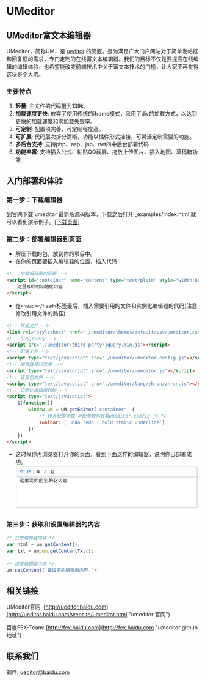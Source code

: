 UMeditor
=======

## UMeditor富文本编辑器 ##

UMeditor，简称UM，是 [ueditor](http://ueditor.baidu.com) 的简版。是为满足广大门户网站对于简单发帖框和回复框的需求，专门定制的在线富文本编辑器。我们的目标不仅是要提高在线编辑的编辑体验，也希望能改变前端技术中关于富文本技术的门槛，让大家不再觉得这块是个大坑。

### 主要特点 ###

1. **轻量**: 主文件的代码量为139k。
2. **加载速度更快**: 放弃了使用传统的iframe模式，采用了div的加载方式，以达到更快的加载速度和零加载失败率。
2. **可定制**: 配置项完善，可定制程度高。
2. **可扩展**: 代码层次拆分清晰，功能以插件形式挂接，可灵活定制需要的功能。
3. **多后台支持**: 支持php、asp、jsp、net四中后台部署代码
4. **功能丰富**: 支持插入公式、粘贴QQ截屏、拖放上传图片、插入地图、草稿箱功能

## 入门部署和体验 ##

### 第一步：下载编辑器 ###

到官网下载 umeditor 最新版源码版本，下载之后打开 _examples/index.html 就可以看到演示例子。[[下载页面]](http://ueditor.baidu.com/website/download.html#mini "下载页面") 

### 第二步：部署编辑器到页面 ###

* 解压下载的包，放到你的项目中。
* 在你的页面要插入编辑器的位置，插入代码：
```html
<!-- 加载编辑器的容器 -->
<script id="container" name="content" type="text/plain" style="width:600px;height:200px;">
    这里写你的初始化内容
</script>
```
* 在```<head></head>```标签最后，插入需要引用的文件和实例化编辑器的代码(注意修改引用文件的路径)：
```html
<!-- 样式文件 -->
<link rel="stylesheet" href="./umeditor/themes/default/css/umeditor.css">
<!-- 引用jquery -->
<script src="./umeditor/third-party/jquery.min.js"></script>
<!-- 配置文件 -->
<script type="text/javascript" src="./umeditor/umeditor.config.js"></script>
<!-- 编辑器源码文件 -->
<script type="text/javascript" src="./umeditor/umeditor.js"></script>
<!-- 语言包文件 -->
<script type="text/javascript" src="./umeditor/lang/zh-cn/zh-cn.js"></script>
<!-- 实例化编辑器代码 -->
<script type="text/javascript">
    $(function(){
        window.um = UM.getEditor('container', {
        	/* 传入配置参数,可配参数列表看umeditor.config.js */
            toolbar: ['undo redo | bold italic underline']
        });
    });
</script>
```
* 这时候你再浏览器打开你的页面，看到下面这样的编辑器，说明你已部署成功。
![部署成功](_doc/images/render-editor.png)

### 第三步：获取和设置编辑器的内容 ###

```javascript
/* 获取编辑器内容 */
var html = um.getContent();
var txt = um.um.getContentTxt();

/* 设置编辑器内容 */
um.setContent('要设置的编辑器内容.');
```

## 相关链接 ##

UMeditor官网: [http://ueditor.baidu.com](http://ueditor.baidu.com/website/umeditor.html "umeditor 官网")

百度FEX-Team: [http://fex.baidu.com](http://fex.baidu.com "umeditor github 地址")

## 联系我们 ##

邮件: [ueditor@baidu.com](mailto://email:ueditor@baidu.com "发邮件给百度f3开发组")